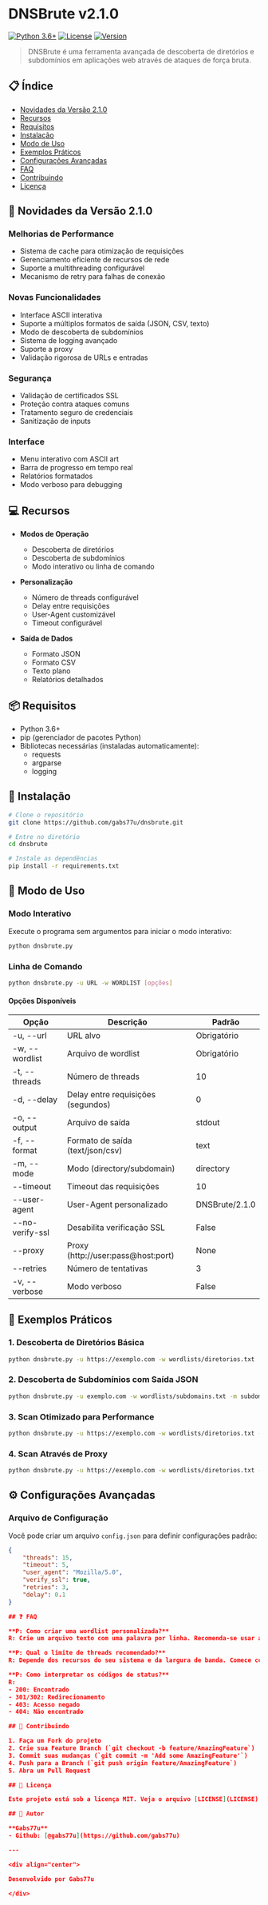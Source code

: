 # DNSBrute v2.1.0

[![Python 3.6+](https://img.shields.io/badge/python-3.6+-blue.svg)](https://www.python.org/downloads/)
[![License](https://img.shields.io/badge/license-MIT-green.svg)](LICENSE)
[![Version](https://img.shields.io/badge/version-2.1.0-red.svg)](https://github.com/gabs77u/dnsbrute)

</div>

> DNSBrute é uma ferramenta avançada de descoberta de diretórios e subdomínios em aplicações web através de ataques de força bruta.

## 📋 Índice

- [Novidades da Versão 2.1.0](#-novidades-da-versão-210)
- [Recursos](#-recursos)
- [Requisitos](#-requisitos)
- [Instalação](#-instalação)
- [Modo de Uso](#-modo-de-uso)
- [Exemplos Práticos](#-exemplos-práticos)
- [Configurações Avançadas](#-configurações-avançadas)
- [FAQ](#-faq)
- [Contribuindo](#-contribuindo)
- [Licença](#-licença)

## 🚀 Novidades da Versão 2.1.0

### Melhorias de Performance
- Sistema de cache para otimização de requisições
- Gerenciamento eficiente de recursos de rede
- Suporte a multithreading configurável
- Mecanismo de retry para falhas de conexão

### Novas Funcionalidades
- Interface ASCII interativa
- Suporte a múltiplos formatos de saída (JSON, CSV, texto)
- Modo de descoberta de subdomínios
- Sistema de logging avançado
- Suporte a proxy
- Validação rigorosa de URLs e entradas

### Segurança
- Validação de certificados SSL
- Proteção contra ataques comuns
- Tratamento seguro de credenciais
- Sanitização de inputs

### Interface
- Menu interativo com ASCII art
- Barra de progresso em tempo real
- Relatórios formatados
- Modo verboso para debugging

## 💻 Recursos

- **Modos de Operação**
  - Descoberta de diretórios
  - Descoberta de subdomínios
  - Modo interativo ou linha de comando

- **Personalização**
  - Número de threads configurável
  - Delay entre requisições
  - User-Agent customizável
  - Timeout configurável

- **Saída de Dados**
  - Formato JSON
  - Formato CSV
  - Texto plano
  - Relatórios detalhados

## 📦 Requisitos

- Python 3.6+
- pip (gerenciador de pacotes Python)
- Bibliotecas necessárias (instaladas automaticamente):
  - requests
  - argparse
  - logging

## 🔧 Instalação

```bash
# Clone o repositório
git clone https://github.com/gabs77u/dnsbrute.git

# Entre no diretório
cd dnsbrute

# Instale as dependências
pip install -r requirements.txt
```

## 📖 Modo de Uso

### Modo Interativo

Execute o programa sem argumentos para iniciar o modo interativo:

```bash
python dnsbrute.py
```

### Linha de Comando

```bash
python dnsbrute.py -u URL -w WORDLIST [opções]
```

#### Opções Disponíveis

| Opção | Descrição | Padrão |
|-------|-----------|--------|
| -u, --url | URL alvo | Obrigatório |
| -w, --wordlist | Arquivo de wordlist | Obrigatório |
| -t, --threads | Número de threads | 10 |
| -d, --delay | Delay entre requisições (segundos) | 0 |
| -o, --output | Arquivo de saída | stdout |
| -f, --format | Formato de saída (text/json/csv) | text |
| -m, --mode | Modo (directory/subdomain) | directory |
| --timeout | Timeout das requisições | 10 |
| --user-agent | User-Agent personalizado | DNSBrute/2.1.0 |
| --no-verify-ssl | Desabilita verificação SSL | False |
| --proxy | Proxy (http://user:pass@host:port) | None |
| --retries | Número de tentativas | 3 |
| -v, --verbose | Modo verboso | False |

## 🎯 Exemplos Práticos

### 1. Descoberta de Diretórios Básica
```bash
python dnsbrute.py -u https://exemplo.com -w wordlists/diretorios.txt
```

### 2. Descoberta de Subdomínios com Saída JSON
```bash
python dnsbrute.py -u exemplo.com -w wordlists/subdomains.txt -m subdomain -f json -o resultados.json
```

### 3. Scan Otimizado para Performance
```bash
python dnsbrute.py -u https://exemplo.com -w wordlists/diretorios.txt -t 20 --timeout 5 --retries 2
```

### 4. Scan Através de Proxy
```bash
python dnsbrute.py -u https://exemplo.com -w wordlists/diretorios.txt --proxy http://127.0.0.1:8080
```

## ⚙️ Configurações Avançadas

### Arquivo de Configuração
Você pode criar um arquivo `config.json` para definir configurações padrão:

```json
{
    "threads": 15,
    "timeout": 5,
    "user_agent": "Mozilla/5.0",
    "verify_ssl": true,
    "retries": 3,
    "delay": 0.1
}

## ❓ FAQ

**P: Como criar uma wordlist personalizada?**
R: Crie um arquivo texto com uma palavra por linha. Recomenda-se usar apenas caracteres alfanuméricos, hífens e pontos.

**P: Qual o limite de threads recomendado?**
R: Depende dos recursos do seu sistema e da largura de banda. Comece com 10 threads e ajuste conforme necessário.

**P: Como interpretar os códigos de status?**
R: 
- 200: Encontrado
- 301/302: Redirecionamento
- 403: Acesso negado
- 404: Não encontrado

## 🤝 Contribuindo

1. Faça um Fork do projeto
2. Crie sua Feature Branch (`git checkout -b feature/AmazingFeature`)
3. Commit suas mudanças (`git commit -m 'Add some AmazingFeature'`)
4. Push para a Branch (`git push origin feature/AmazingFeature`)
5. Abra um Pull Request

## 📄 Licença

Este projeto está sob a licença MIT. Veja o arquivo [LICENSE](LICENSE) para mais detalhes.

## 👤 Autor

**Gabs77u**
- Github: [@gabs77u](https://github.com/gabs77u)

---

<div align="center">

Desenvolvido por Gabs77u

</div>
